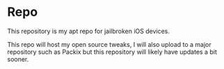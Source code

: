 # Repo

This repository is my apt repo for jailbroken iOS devices.

This repo will host my open source tweaks, I will also upload to a major repository such as Packix but this repository will likely have updates a bit sooner.

